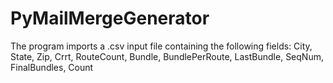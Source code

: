 # PyMailMergeGenerator

The program imports a .csv input file containing the following fields:
City, State, Zip, Crrt, RouteCount, Bundle, BundlePerRoute, LastBundle, SeqNum, FinalBundles, Count
